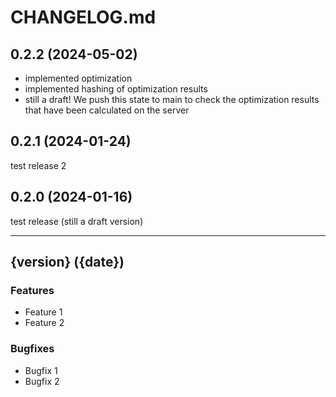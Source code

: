 # CHANGELOG.md

## 0.2.2 (2024-05-02)

- implemented optimization
- implemented hashing of optimization results
- still a draft! We push this state to main to check the optimization results that have been calculated on the server

## 0.2.1 (2024-01-24)

test release 2

## 0.2.0 (2024-01-16)

test release (still a draft version)

---

## {version} ({date})

### Features

- Feature 1
- Feature 2

### Bugfixes

- Bugfix 1
- Bugfix 2

